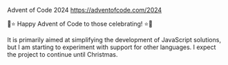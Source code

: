 Advent of Code 2024 
https://adventofcode.com/2024

🎄⭐ Happy Advent of Code to those celebrating! ⭐🎄

It is primarily aimed at simplifying the development of JavaScript solutions, but I am starting to experiment with support for other languages. 
I expect the project to continue until Christmas.